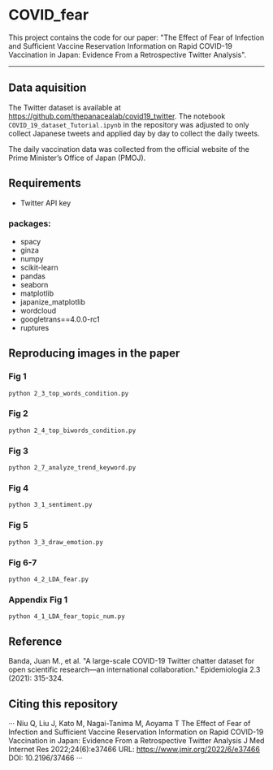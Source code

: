 # COVID_fear

This project contains the code for our paper: "The Effect of Fear of Infection and Sufficient Vaccine Reservation Information on Rapid COVID-19 Vaccination in Japan: Evidence From a Retrospective Twitter Analysis".

---

## Data aquisition
The Twitter dataset is available at https://github.com/thepanacealab/covid19_twitter. The notebook `COVID_19_dataset_Tutorial.ipynb` in the repository was adjusted to only collect Japanese tweets and applied day by day to collect the daily tweets.

The daily vaccination data was collected from the official website of the Prime Minister’s Office of Japan (PMOJ).

## Requirements
* Twitter API key
### packages:
* spacy
* ginza
* numpy
* scikit-learn
* pandas
* seaborn
* matplotlib
* japanize_matplotlib
* wordcloud
* googletrans==4.0.0-rc1
* ruptures

## Reproducing images in the paper
### Fig 1
```
python 2_3_top_words_condition.py
```
### Fig 2
```
python 2_4_top_biwords_condition.py
```
### Fig 3
```
python 2_7_analyze_trend_keyword.py
```
### Fig 4
```
python 3_1_sentiment.py
```
### Fig 5
```
python 3_3_draw_emotion.py
```
### Fig 6-7
```
python 4_2_LDA_fear.py
```
### Appendix Fig 1
```
python 4_1_LDA_fear_topic_num.py
```

## Reference
Banda, Juan M., et al. "A large-scale COVID-19 Twitter chatter dataset for open scientific research—an international collaboration." Epidemiologia 2.3 (2021): 315-324.

## Citing this repository
···
Niu Q, Liu J, Kato M, Nagai-Tanima M, Aoyama T
The Effect of Fear of Infection and Sufficient Vaccine Reservation Information on Rapid COVID-19 Vaccination in Japan: Evidence From a Retrospective Twitter Analysis
J Med Internet Res 2022;24(6):e37466
URL: https://www.jmir.org/2022/6/e37466
DOI: 10.2196/37466
···
